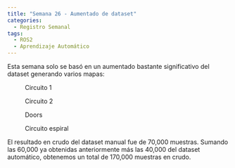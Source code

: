 ```yaml
---
title: "Semana 26 - Aumentado de dataset"
categories:
  - Registro Semanal
tags:
  - ROS2
  - Aprendizaje Automático
---
```


Esta semana solo se basó en un aumentado bastante significativo del dataset generando varios mapas:



<figure class="align-center" style="width:90%">
  <img src="{{ site.url }}{{ site.baseurl }}/assets/images/post26/circuit1.png" alt="">
  <figcaption>Circuito 1</figcaption>
</figure>

<figure class="align-center" style="width:90%">
  <img src="{{ site.url }}{{ site.baseurl }}/assets/images/post26/circuit2.png" alt="">
  <figcaption>Circuito 2</figcaption>
</figure>

<figure class="align-center" style="width:90%">
  <img src="{{ site.url }}{{ site.baseurl }}/assets/images/post26/doors.png" alt="">
  <figcaption>Doors</figcaption>
</figure>

<figure class="align-center" style="width:90%">
  <img src="{{ site.url }}{{ site.baseurl }}/assets/images/post26/spiral.png" alt="">
  <figcaption>Circuito espiral</figcaption>
</figure>

El resultado en crudo del dataset manual fue de 70,000 muestras. Sumando las 60,000 ya obtenidas anteriormente más las 40,000 del dataset automático, obtenemos un total de 170,000 muestras en crudo.